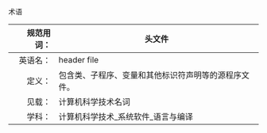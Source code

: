 术语

| 规范用词： | 头文件                                               |
| ---------: | ---------------------------------------------------- |
|   英语名： | header file                                          |
|     定义： | 包含类、子程序、变量和其他标识符声明等的源程序文件。 |
|     见载： | 计算机科学技术名词                                   |
|     学科： | 计算机科学技术_系统软件_语言与编译                   |

